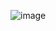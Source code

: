 ![image](https://github.com/VidyaSurendra8235/Alteryx-Challenges/assets/107226432/a291ca0e-9793-46ad-8453-6b4acb45b6e6)

